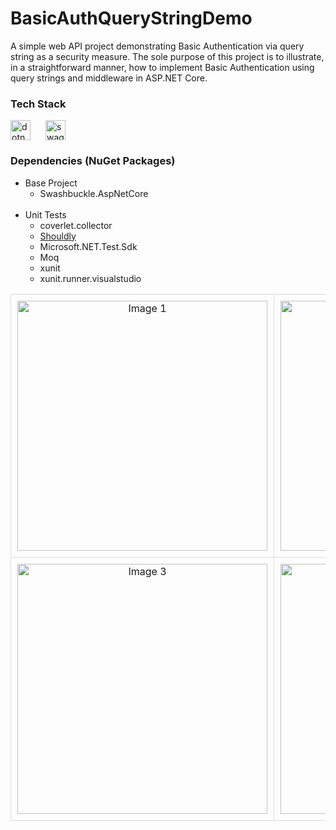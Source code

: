 # BasicAuthQueryStringDemo

A simple web API project demonstrating Basic Authentication via query string as a security measure.
The sole purpose of this project is to illustrate, in a straightforward manner, how to implement Basic Authentication using query strings and middleware in ASP.NET Core.

<h3>Tech Stack</h3>

<div style="display: flex; gap: 10px;">
   <img height="32" width="32" src="https://cdn.simpleicons.org/dotnet" alt="dotnet" />&nbsp;
   <img height="32" width="32" src="https://cdn.simpleicons.org/swagger" alt="swagger" />&nbsp;
</div>

### Dependencies (NuGet Packages)
<ul>
    <li>Base Project
        <ul>
            <li>Swashbuckle.AspNetCore</li>
        </ul>
    </li></br>
    <li>Unit Tests
        <ul>
            <li>coverlet.collector</li>
            <li><a href="https://github.com/shouldly/shouldly">Shouldly</a></li>
            <li>Microsoft.NET.Test.Sdk</li>
            <li>Moq</li>
            <li>xunit</li>
            <li>xunit.runner.visualstudio</li>
        </ul>
    </li>
</ul>

<table style="width: 100%; text-align: center; border-spacing: 20px;">
  <tr>
    <td style="border: 1px solid #ddd; padding: 10px;">
      <img src="https://github.com/user-attachments/assets/c29ef514-051d-4dcf-9754-56a23b44f924" alt="Image 1" width="400">
    </td>
    <td style="border: 1px solid #ddd; padding: 10px;">
      <img src="https://github.com/user-attachments/assets/32e6ad7e-8365-4ea4-87ab-b9c8b96da063" alt="Image 2" width="400">
    </td>
  </tr>
  <tr>
    <td style="border: 1px solid #ddd; padding: 10px;">
      <img src="https://github.com/user-attachments/assets/dacd09ca-74e9-40e0-bbc9-066a7c94076b" alt="Image 3" width="400">
    </td>
    <td style="border: 1px solid #ddd; padding: 10px;">
      <img src="https://github.com/user-attachments/assets/a2b0bb05-a0a6-487a-a9ac-1025822c7762" alt="Image 4" width="400">
    </td>
  </tr>
</table>
